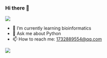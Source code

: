### Hi there 👋

![](https://komarev.com/ghpvc/?username=DENGWENPENG&color=green)

- 🌱 I’m currently learning bioinformatics
- 💬 Ask me about Python
- 📫 How to reach me: 1732889554@qq.com

![](https://github-readme-stats.vercel.app/api?username=DENGWENPENG)
